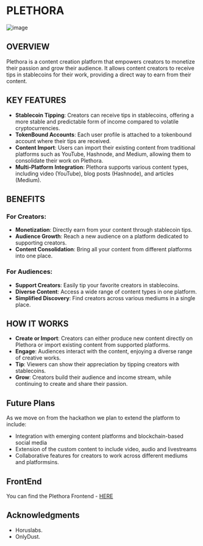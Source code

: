 # PLETHORA
![image](https://github.com/user-attachments/assets/763b4320-c453-4890-bc9a-cff96cc0338e)

## OVERVIEW
Plethora is a content creation platform that empowers creators to monetize their passion and grow their audience. It allows content creators to receive tips in stablecoins for their work, providing a direct way to earn from their content.

## KEY FEATURES

- **Stablecoin Tipping**: Creators can receive tips in stablecoins, offering a more stable and predictable form of income compared to volatile cryptocurrencies.
- **TokenBound Accounts**: Each user profile is attached to a tokenbound account where their tips are received.
- **Content Import**: Users can import their existing content from traditional platforms such as YouTube, Hashnode, and Medium, allowing them to consolidate their work on Plethora.
- **Multi-Platform Integration**: Plethora supports various content types, including video (YouTube), blog posts (Hashnode), and articles (Medium).

## BENEFITS

### For Creators:

- **Monetization**: Directly earn from your content through stablecoin tips.
- **Audience Growth**: Reach a new audience on a platform dedicated to supporting creators.
- **Content Consolidation**: Bring all your content from different platforms into one place.

### For Audiences:

- **Support Creators**: Easily tip your favorite creators in stablecoins.
- **Diverse Content**: Access a wide range of content types in one platform.
- **Simplified Discovery**: Find creators across various mediums in a single place.

## HOW IT WORKS

- **Create or Import**: Creators can either produce new content directly on Plethora or import existing content from supported platforms.
- **Engage**: Audiences interact with the content, enjoying a diverse range of creative works.
- **Tip**: Viewers can show their appreciation by tipping creators with stablecoins.
- **Grow**: Creators build their audience and income stream, while continuing to create and share their passion.

## Future Plans
As we move on from the hackathon we plan to extend the platform to include:
- Integration with emerging content platforms and blockchain-based social media
- Extension of the custom content to include video, audio and livestreams
- Collaborative features for creators to work across different mediums and platformsins.

## FrontEnd
You can find the Plethora Frontend - [HERE](https://github.com/Plethora-onchain/plethora-frontend)

## Acknowledgments

- Horuslabs.
- OnlyDust.
